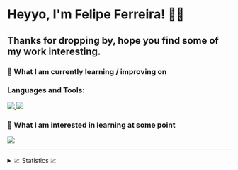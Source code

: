 # Heyyo, I'm Felipe Ferreira! 👋👋

## Thanks for dropping by, hope you find some of my work interesting.

### 📖 What I am currently learning / improving on

### Languages and Tools:

<p align="left">
  <a href="https://skillicons.dev">
    <img src="https://skillicons.dev/icons?i=c,cpp,cs,dotnet,java,py,mysql,html,css,js,ts" />
    <img src="https://skillicons.dev/icons?i=vscode,eclipse,idea,git,github,figma" />
  </a>
</p>

### 👾 What I am interested in learning at some point

<p align="left">
  <a href="https://skillicons.dev">
    <img src="https://skillicons.dev/icons?i=aws,azure,gcp,bots,firebase,docker,kotlin,swift,flutter,ruby,nginx,nodejs," />
  </a>
</p>

---
<details>
  <summary>📈 Statistics 📈</summary>

<!-- ![Visitor Count](https://komarev.com/ghpvc/?username=LuisFelipeFrancisco&label=Visitors&style=for-the-badge) -->
<img src="https://github-readme-stats.vercel.app/api?username=LuisFelipeFrancisco&show_icons=true&theme=github_dark&hide_border=true" />
<img src="https://github-readme-streak-stats.herokuapp.com/?user=LuisFelipeFrancisco&theme=github-dark-blue&hide_border=true" />
<img src="https://github-readme-activity-graph.cyclic.app/graph?username=LuisFelipeFrancisco&theme=react-dark&hide_border=true&color=58A6FF&line=58A6FF" />
<img src="https://github-readme-stats.vercel.app/api/top-langs/?username=LuisFelipeFrancisco&layout=compact&hide=c,c%2B%2B,powershell&line_height=20&title_color=FFFFFF&icon_color=FFFFFF&text_color=FFFFFF&bg_color=0D1117&hide_border=true" />
</details>

<!--
<details>
<summary>Currently Listening To: </summary>
<a href="https://www.data-card-for-spotify.com/card?user_id=trunkios">
    <img src="https://www.data-card-for-spotify.com/api/card?user_id=trunkios&hide_title=1" alt="Data Card for Spotify">
</a>
</details>
-->
